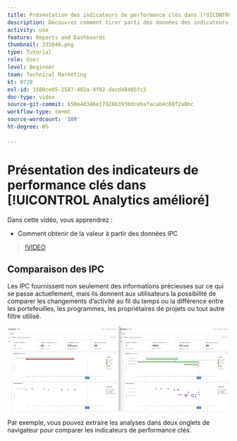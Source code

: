 ```yaml
---
title: Présentation des indicateurs de performance clés dans [!UICONTROL Analytics amélioré]
description: Découvrez comment tirer parti des données des indicateurs de performance clés pour déterminer ce qui se passe dans le présent ainsi que les tendances du passé.
activity: use
feature: Reports and Dashboards
thumbnail: 335046.png
type: Tutorial
role: User
level: Beginner
team: Technical Marketing
kt: 8728
exl-id: 1580ce05-2587-402a-9f02-dacdd8405fc3
doc-type: video
source-git-commit: 650e4d346e1792863930dcebafacab4c88f2a8bc
workflow-type: tm+mt
source-wordcount: '109'
ht-degree: 0%

---
```


# Présentation des indicateurs de performance clés dans [!UICONTROL Analytics amélioré]

Dans cette vidéo, vous apprendrez :

* Comment obtenir de la valeur à partir des données IPC

>[!VIDEO](https://video.tv.adobe.com/v/335046/?quality=12&learn=on)

## Comparaison des IPC

Les IPC fournissent non seulement des informations précieuses sur ce qui se passe actuellement, mais ils donnent aux utilisateurs la possibilité de comparer les changements d’activité au fil du temps ou la différence entre les portefeuilles, les programmes, les propriétaires de projets ou tout autre filtre utilisé.

![Image montrant deux onglets de navigateur côte à côte](assets/section-2-0.png)

Par exemple, vous pouvez extraire les analyses dans deux onglets de navigateur pour comparer les indicateurs de performance clés.

